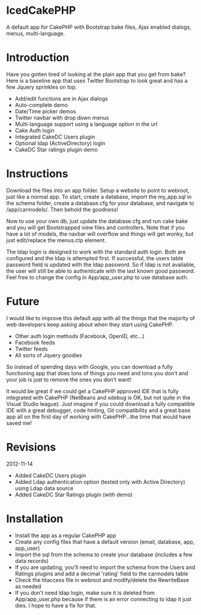 
IcedCakePHP
===========

A default app for CakePHP with Bootstrap bake files, Ajax enabled dialogs, menus, multi-language.

Introduction
============

Have you gotten tired of looking at the plain app that you get from bake?  Here is a baseline app
that uses Twitter Bootstrap to look great and has a few Jquery sprinkles on top. 

- Add/edit functions are in Ajax dialogs
- Auto-complete demo
- Date/Time picker demos
- Twitter navbar with drop down menus
- Multi-language support using a language option in the url
- Cake Auth login
- Integrated CakeDC Users plugin
- Optional ldap (ActiveDirectory) login
- CakeDC Star ratings plugin demo

Instructions
============

Download the files into an app folder.  Setup a website to point to webroot, just like a normal app.
To start, create a database, import the my_app.sql in the schema folder, create a database.cfg for 
your database, and navigate to /app/carmodels/.  Then behold the goodness!

Now to use your own db, just update the database.cfg and run cake bake and you will get Bootstrapped
view files and controllers.  Note that if you have a lot of models, the navbar will overflow and things
will get wonky, but just edit/replace the menus.ctp element.

The ldap login is designed to work with the standard auth login.  Both are configured and the ldap is
attempted first.  If successful, the users table password field is updated with the ldap password.  So
if ldap is not available, the user will still be able to authenticate with the last known good password.
Feel free to change the config in App/app_user.php to use database auth.

Future
======

I would like to improve this default app with all the things that the majority of web developers
keep asking about when they start using CakePHP. 
 
- Other auth login methods (Facebook, OpenID, etc...)
- Facebook feeds
- Twitter feeds
- All sorts of Jquery goodies

So instead of spending days with Google, you can download a fully functioning app that does tons of
things you need and tons you don't and your job is just to remove the ones you don't want!

It would be great if we could get a CakePHP approved IDE that is fully integrated with CakePHP
(NetBeans and xdebug is OK, but not quite in the Visual Studio league).  Just imagine if you could download a fully
compatible IDE with a great debugger, code hinting, Git compatibility and a great base app all
on the first day of working with CakePHP...the time that would have saved me!

Revisions
=========

2012-11-14  
- Added CakeDC Users plugin
- Added Ldap authentication option (tested only with Active Directory) using Ldap data source
- Added CakeDC Star Ratings plugin (with demo)

Installation
============
- Install the app as a regular CakePHP app
- Create any config files that have a default version (email, database, app, app_user)
- Import the sql from the schema to create your database (includes a few data records)
- If you are updating, you'll need to import the schema from the Users and Ratings plugins and add a decimal 'rating' field to the carmodels table
- Check the htaccess file in webroot and modify/delete the RewriteBase as needed
- If you don't need ldap login, make sure it is deleted from App/app_user.php because if there is an error connecting to ldap it just dies.  I hope to have a fix for that.
